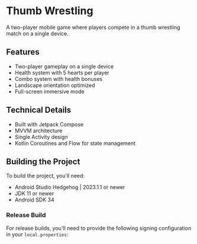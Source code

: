 # Thumb Wrestling

A two-player mobile game where players compete in a thumb wrestling match on a single device.

## Features
- Two-player gameplay on a single device
- Health system with 5 hearts per player
- Combo system with health bonuses
- Landscape orientation optimized
- Full-screen immersive mode

## Technical Details
- Built with Jetpack Compose
- MVVM architecture
- Single Activity design
- Kotlin Coroutines and Flow for state management

## Building the Project
To build the project, you'll need:
- Android Studio Hedgehog | 2023.1.1 or newer
- JDK 11 or newer
- Android SDK 34

### Release Build
For release builds, you'll need to provide the following signing configuration in your `local.properties`: 